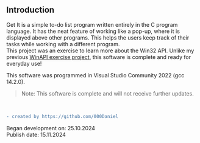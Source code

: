 ## Introduction
Get It is a simple to-do list program written entirely in the C program language.
It has the neat feature of working like a pop-up, where it is displayed above other programs.
This helps the users keep track of their tasks while working with a different program.
<br>
This project was an exercise to learn more about the Win32 API.
Unlike my previous [WinAPI exercise project](https://github.com/000Daniel/C-Projects/tree/main/WinAPI_exercise), this software is complete and ready for everyday use!

This software was programmed in Visual Studio Community 2022 (gcc 14.2.0).
>Note: This software is complete and will not receive further updates.
<br />

```diff
- created by https://github.com/000Daniel
```
Began development on: 25.10.2024 <br />
Publish date: 15.11.2024 <br />

